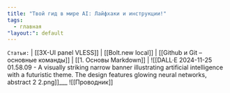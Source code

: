 ```yaml
---
title: "Твой гид в мире AI: Лайфхаки и инструкции!"
tags:
  - главная
"layout:": default
---
```

`Статьи:` | [[3X-UI panel VLESS]] | [[Bolt.new local]] | [[Github и Git – основные команды]] | [[1. Основы Markdown]] | 
![[DALL·E 2024-11-25 01.58.09 - A visually striking narrow banner illustrating artificial intelligence with a futuristic theme. The design features glowing neural networks, abstract  2 2.png]]___
![[Проводник]]